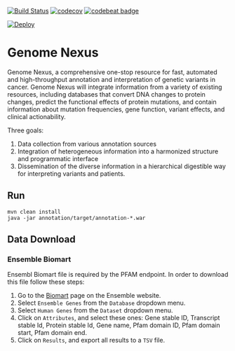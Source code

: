 [![Build Status](https://travis-ci.org/cBioPortal/genome-nexus.svg?branch=master)](https://travis-ci.org/cBioPortal/genome-nexus)
[![codecov](https://codecov.io/gh/cBioPortal/genome-nexus/branch/master/graph/badge.svg)](https://codecov.io/gh/cBioPortal/genome-nexus)
[![codebeat badge](https://codebeat.co/badges/44bc0446-8b33-411d-bc33-f96ef66cb895)](https://codebeat.co/projects/github-com-cbioportal-genome-nexus-master)

[![Deploy](https://www.herokucdn.com/deploy/button.svg)](https://heroku.com/deploy)

# Genome Nexus
Genome Nexus, a comprehensive one-stop resource for fast, automated and
high-throughput annotation and interpretation of genetic variants in cancer.
Genome Nexus will integrate information from a variety of existing resources,
including databases that convert DNA changes to protein changes, predict the
functional effects of protein mutations, and contain information about mutation
frequencies, gene function, variant effects, and clinical actionability.

Three goals:

1. Data collection from various annotation sources
2. Integration of heterogeneous information into a harmonized structure and
programmatic interface
3. Dissemination of the diverse information in a hierarchical digestible way
for interpreting variants and patients.

## Run
```
mvn clean install
java -jar annotation/target/annotation-*.war
```

## Data Download

### Ensemble Biomart

Ensembl Biomart file is required by the PFAM endpoint. In order to download this file
follow these steps:

1. Go to the [Biomart](www.ensembl.org/biomart/martview) page on the Ensemble website.
2. Select `Ensemble Genes` from the `Database` dropdown menu.
3. Select `Human Genes` from the `Dataset` dropdown menu.
4. Click on `Attributes`, and select these ones:
Gene stable ID, Transcript stable Id, Protein stable Id, Gene name, Pfam domain ID, Pfam domain start, Pfam domain end.
5. Click on `Results`, and export all results to a `TSV` file.

